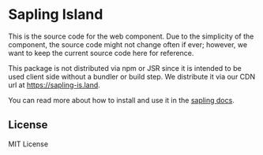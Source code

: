 # Sapling Island

This is the source code for the <sapling-island> web component. Due to the simplicity of the component, the source code might not change often if ever; however, we want to keep the current source code here for reference.

This package is not distributed via npm or JSR since it is intended to be used client side without a bundler or build step. We distribute it via our CDN url at https://sapling-is.land.

You can read more about how to install and use it in the [sapling docs](https://sapling.land/docs/sapling-island).

## License

MIT License
